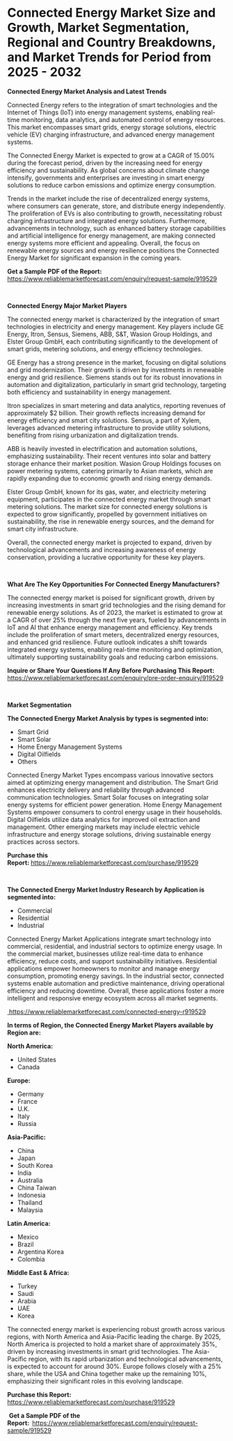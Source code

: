<p><h1>Connected Energy Market Size and Growth, Market Segmentation, Regional and Country Breakdowns, and Market Trends for Period from 2025 -  2032</h1></p><p><strong>Connected Energy Market Analysis and Latest Trends</strong></p>
<p><p>Connected Energy refers to the integration of smart technologies and the Internet of Things (IoT) into energy management systems, enabling real-time monitoring, data analytics, and automated control of energy resources. This market encompasses smart grids, energy storage solutions, electric vehicle (EV) charging infrastructure, and advanced energy management systems. </p><p>The Connected Energy Market is expected to grow at a CAGR of 15.00% during the forecast period, driven by the increasing need for energy efficiency and sustainability. As global concerns about climate change intensify, governments and enterprises are investing in smart energy solutions to reduce carbon emissions and optimize energy consumption. </p><p>Trends in the market include the rise of decentralized energy systems, where consumers can generate, store, and distribute energy independently. The proliferation of EVs is also contributing to growth, necessitating robust charging infrastructure and integrated energy solutions. Furthermore, advancements in technology, such as enhanced battery storage capabilities and artificial intelligence for energy management, are making connected energy systems more efficient and appealing. Overall, the focus on renewable energy sources and energy resilience positions the Connected Energy Market for significant expansion in the coming years.</p></p>
<p><strong>Get a Sample PDF of the Report:&nbsp;</strong> <a href="https://www.reliablemarketforecast.com/enquiry/request-sample/919529?utm_campaign=2291&utm_medium=2&utm_source=Github&utm_content=ia&utm_term=16042025&utm_id=connected-energy">https://www.reliablemarketforecast.com/enquiry/request-sample/919529</a></p>
<p>&nbsp;</p>
<p><strong>Connected Energy Major Market Players</strong></p>
<p><p>The connected energy market is characterized by the integration of smart technologies in electricity and energy management. Key players include GE Energy, Itron, Sensus, Siemens, ABB, S&T, Wasion Group Holdings, and Elster Group GmbH, each contributing significantly to the development of smart grids, metering solutions, and energy efficiency technologies.</p><p>GE Energy has a strong presence in the market, focusing on digital solutions and grid modernization. Their growth is driven by investments in renewable energy and grid resilience. Siemens stands out for its robust innovations in automation and digitalization, particularly in smart grid technology, targeting both efficiency and sustainability in energy management.</p><p>Itron specializes in smart metering and data analytics, reporting revenues of approximately $2 billion. Their growth reflects increasing demand for energy efficiency and smart city solutions. Sensus, a part of Xylem, leverages advanced metering infrastructure to provide utility solutions, benefiting from rising urbanization and digitalization trends.</p><p>ABB is heavily invested in electrification and automation solutions, emphasizing sustainability. Their recent ventures into solar and battery storage enhance their market position. Wasion Group Holdings focuses on power metering systems, catering primarily to Asian markets, which are rapidly expanding due to economic growth and rising energy demands.</p><p>Elster Group GmbH, known for its gas, water, and electricity metering equipment, participates in the connected energy market through smart metering solutions. The market size for connected energy solutions is expected to grow significantly, propelled by government initiatives on sustainability, the rise in renewable energy sources, and the demand for smart city infrastructure.</p><p>Overall, the connected energy market is projected to expand, driven by technological advancements and increasing awareness of energy conservation, providing a lucrative opportunity for these key players.</p></p>
<p>&nbsp;</p>
<p><strong>What Are The Key Opportunities For Connected Energy Manufacturers?</strong></p>
<p><p>The connected energy market is poised for significant growth, driven by increasing investments in smart grid technologies and the rising demand for renewable energy solutions. As of 2023, the market is estimated to grow at a CAGR of over 25% through the next five years, fueled by advancements in IoT and AI that enhance energy management and efficiency. Key trends include the proliferation of smart meters, decentralized energy resources, and enhanced grid resilience. Future outlook indicates a shift towards integrated energy systems, enabling real-time monitoring and optimization, ultimately supporting sustainability goals and reducing carbon emissions.</p></p>
<p><strong>Inquire or Share Your Questions If Any Before Purchasing This Report:</strong> <a href="https://www.reliablemarketforecast.com/enquiry/pre-order-enquiry/919529?utm_campaign=2291&utm_medium=2&utm_source=Github&utm_content=ia&utm_term=16042025&utm_id=connected-energy">https://www.reliablemarketforecast.com/enquiry/pre-order-enquiry/919529</a></p>
<p>&nbsp;</p>
<p><strong>Market Segmentation</strong></p>
<p><strong>The Connected Energy Market Analysis by types is segmented into:</strong></p>
<p><ul><li>Smart Grid</li><li>Smart Solar</li><li>Home Energy Management Systems</li><li>Digital Oilfields</li><li>Others</li></ul></p>
<p><p>Connected Energy Market Types encompass various innovative sectors aimed at optimizing energy management and distribution. The Smart Grid enhances electricity delivery and reliability through advanced communication technologies. Smart Solar focuses on integrating solar energy systems for efficient power generation. Home Energy Management Systems empower consumers to control energy usage in their households. Digital Oilfields utilize data analytics for improved oil extraction and management. Other emerging markets may include electric vehicle infrastructure and energy storage solutions, driving sustainable energy practices across sectors.</p></p>
<p><strong>Purchase this Report:&nbsp;</strong><a href="https://www.reliablemarketforecast.com/purchase/919529?utm_campaign=2291&utm_medium=2&utm_source=Github&utm_content=ia&utm_term=16042025&utm_id=connected-energy">https://www.reliablemarketforecast.com/purchase/919529</a></p>
<p>&nbsp;</p>
<p><strong>The Connected Energy Market Industry Research by Application is segmented into:</strong></p>
<p><ul><li>Commercial</li><li>Residential</li><li>Industrial</li></ul></p>
<p><p>Connected Energy Market Applications integrate smart technology into commercial, residential, and industrial sectors to optimize energy usage. In the commercial market, businesses utilize real-time data to enhance efficiency, reduce costs, and support sustainability initiatives. Residential applications empower homeowners to monitor and manage energy consumption, promoting energy savings. In the industrial sector, connected systems enable automation and predictive maintenance, driving operational efficiency and reducing downtime. Overall, these applications foster a more intelligent and responsive energy ecosystem across all market segments.</p></p>
<p><a href="https://www.reliablemarketforecast.com/connected-energy-r919529?utm_campaign=2291&utm_medium=2&utm_source=Github&utm_content=ia&utm_term=16042025&utm_id=connected-energy">&nbsp;https://www.reliablemarketforecast.com/connected-energy-r919529</a></p>
<p><strong>In terms of Region, the Connected Energy Market Players available by Region are:</strong></p>
<p>
    <p> <strong> North America: </strong>
        <ul>
            <li>United States</li>
            <li>Canada</li>
        </ul>
        </p> 
    <p> <strong> Europe: </strong>
        <ul>
            <li>Germany</li>
            <li>France</li>
            <li>U.K.</li>
            <li>Italy</li>
            <li>Russia</li>
        </ul>
        </p> 
    <p> <strong> Asia-Pacific: </strong>
        <ul>
            <li>China</li>
            <li>Japan</li>
            <li>South Korea</li>
            <li>India</li>
            <li>Australia</li>
            <li>China Taiwan</li>
            <li>Indonesia</li>
            <li>Thailand</li>
            <li>Malaysia</li>
        </ul>
        </p> 
    <p> <strong> Latin America: </strong>
        <ul>
            <li>Mexico</li>
            <li>Brazil</li>
            <li>Argentina Korea</li>
            <li>Colombia</li>
        </ul>
        </p> 
    <p> <strong> Middle East & Africa: </strong>
        <ul>
            <li>Turkey</li>
            <li>Saudi</li>
            <li>Arabia</li>
            <li>UAE</li>
            <li>Korea</li>
        </ul>
    </p>
    </p>
<p><p>The connected energy market is experiencing robust growth across various regions, with North America and Asia-Pacific leading the charge. By 2025, North America is projected to hold a market share of approximately 35%, driven by increasing investments in smart grid technologies. The Asia-Pacific region, with its rapid urbanization and technological advancements, is expected to account for around 30%. Europe follows closely with a 25% share, while the USA and China together make up the remaining 10%, emphasizing their significant roles in this evolving landscape.</p></p>
<p><strong>Purchase this Report: </strong><a href="https://www.reliablemarketforecast.com/purchase/919529?utm_campaign=2291&utm_medium=2&utm_source=Github&utm_content=ia&utm_term=16042025&utm_id=connected-energy">https://www.reliablemarketforecast.com/purchase/919529</a></p>
<p>&nbsp;<strong>Get a Sample PDF of the Report:&nbsp;&nbsp;</strong><a href="https://www.reliablemarketforecast.com/enquiry/request-sample/919529?utm_campaign=2291&utm_medium=2&utm_source=Github&utm_content=ia&utm_term=16042025&utm_id=connected-energy">https://www.reliablemarketforecast.com/enquiry/request-sample/919529</a></p>
<p><strong></strong></p>
<p><p></p><p></p><p></p></p>